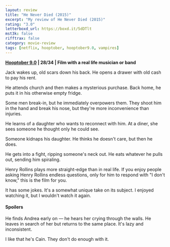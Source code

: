 ```yaml
---
layout: review
title: "He Never Died (2015)"
excerpt: "My review of He Never Died (2015)"
rating: "3.0"
letterboxd_url: https://boxd.it/5dDTlt
mst3k: false
rifftrax: false
category: movie-review
tags: [netflix, hooptober, hooptober9.0, vampires]
---
```


<b><a href="https://boxd.it/pOmcY/detail" target="_blank" rel="noopener">Hooptober 9.0</a> | 28/34 | Film with a real life musician or band</b>

Jack wakes up, old scars down his back. He opens a drawer with old cash to pay his rent.

He attends church and then makes a mysterious purchase. Back home, he puts it in his otherwise empty fridge.

Some men break-in, but he immediately overpowers them. They shoot him in the hand and break his nose, but they're more inconvenience than injuries.

He learns of a daughter who wants to reconnect with him. At a diner, she sees someone he thought only he could see.

Someone kidnaps his daughter. He thinks he doesn't care, but then he does.

He gets into a fight, ripping someone's neck out. He eats whatever he pulls out, sending him spiraling.

Henry Rollins plays more straight-edge than in real life. If you enjoy people asking Henry Rollins endless questions, only for him to respond with "I don't know," this is the film for you.

It has some jokes. It's a somewhat unique take on its subject. I enjoyed watching it, but I wouldn't watch it again.

#### Spoilers

He finds Andrea early on — he hears her crying through the walls. He leaves in search of her but returns to the same place. It's lazy and inconsistent.

I like that he's Cain. They don't do enough with it.

